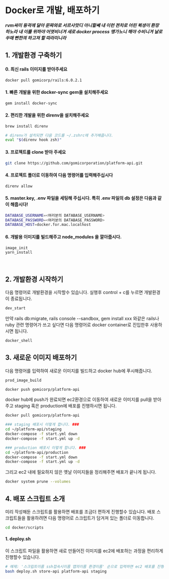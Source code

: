 # Docker로 개발, 배포하기

***rvm싸미 듕귁에 달아 문짜와로 서르사맛디 아니할쎼
내 이런 젼차로 어린 뷕셩이 환장 하노라
내 이를 위하야 어엿비너겨 새로 docker process 맹가노니
해야 수비니겨 날로 쑤매 뻔한킈 하고져 할 따라미니라***

## 1. 개발환경 구축하기
#### 0. 최신 rails 이미지를 받아주세요
```bash
docker pull gomicorp/rails:6.0.2.1
```

#### 1. 빠른 개발을 위한 docker-sync gem을 설치해주세요
```bash
gem install docker-sync
```

#### 2. 편리한 개발을 위한 direnv을 설치해주세요
```bash
brew install direnv

# direnv가 설치되면 다음 코드를 ~/.zshrc에 추가해줍니다.
eval "$(direnv hook zsh)"
```

#### 3. 프로젝트를 clone 받아 주세요
```bash
git clone https://github.com/gomicorporation/platform-api.git
```

#### 4. 프로젝트 폴더로 이동하여 다음 명령어를 입력해주십시다
```bash
direnv allow
```

#### 5. master.key, .env 파일을 세팅해 주십시다. 특히 .env 파일의 db 설정은 다음과 같이 해줍시다!
```bash
DATABASE_USERNAME=<여러분의 DATABASE_USERNAME>
DATABASE_PASSWORD=<여러분의 DATABASE_PASSWORD>
DATABASE_HOST=docker.for.mac.localhost
```

#### 6. 개발용 이미지를 빌드해주고 node_modules 을 깔아줍시다.
```bash
image_init
yarn_install
```
<br/>

## 2. 개발환경 시작하기
다음 명령어로 개발환경을 시작할수 있습니다. 실행후 control + c를 누르면 개발환경이 종료됩니다.
```bash
dev_start
```

만약 rails db:migrate, rails console --sandbox, gem install xxx 와같은 rails나 ruby
관련 명령어가 쓰고 싶다면 다음 명령어로 docker container로 진입한후 사용하시면 됩니다.
```bash
docker_shell
```

## 3. 새로운 이미지 배포하기 
다음 명령어를 입력하여 새로운 이미지를 빌드하고 docker hub에 푸시해줍니다.
```bash
prod_image_build

docker push gomicorp/platform-api
```

docker hub에 push가 완료되면 ec2환경으로 이동하여 새로운 이미지를 pull을 받아주고 
staging 혹은 production에 배포를 진행하시면 됩니다.
```bash
docker pull gomicorp/platform-api

### staging 배포시 이렇게 합니다. ###
cd ~/platform-api/staging 
docker-compose -f start.yml down 
docker-compose -f start.yml up -d

### production 배포시 이렇게 합니다. ###
cd ~/platform-api/production
docker-compose -f start.yml down 
docker-compose -f start.yml up -d
```

그리고 ec2 내에 필요하지 않은 옛날 이미지들을 정리해주면 배포가 끝나게 됩니다.
```bash
docker system prune --volumes
```

## 4. 배포 스크립트 소개
미리 작성해둔 스크립트를 활용하면 배포를 조금더 편하게 진행할수 있습니다.
 배포 스크립트들을 활용하려면 다음 명령어로 스크립트가 담겨져 있는 폴더로 이동합니다.
```bash
cd docker/scripts
```

#### 1. deploy.sh
이 스크립트 파일을 활용하면 새로 만들어진 이미지를 ec2에 배포하는 과정을 편리하게 진행할수 있습니다.
```bash
# 예제: '스크립트이름 ssh접속시이름 앱의이름 환경이름' 순으로 입력하면 ec2 배포를 진행합니다.
bash deploy.sh store-api platform-api staging
```
